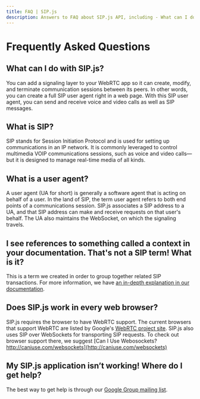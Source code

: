 ```yaml
---
title: FAQ | SIP.js
description: Answers to FAQ about SIP.js API, including - What can I do with SIP.js? What is SIP? What browsers support SIP.js (and WebRTC)? 
---
```


# Frequently Asked Questions

## What can I do with SIP.js?
You can add a signaling layer to your WebRTC app so it can create, modify, and terminate communication sessions between its peers. In other words, you can create a full SIP user agent right in a web page. With this SIP user agent, you can send and receive voice and video calls as well as SIP messages.

## What is SIP?
SIP stands for Session Initiation Protocol and is used for setting up communications in an IP network. It is commonly leveraged to control multimedia VOIP communications sessions, such as voice and video calls— but it is designed to manage real-time media of all kinds.

## What is a user agent?
A user agent (UA for short) is generally a software agent that is acting on behalf of a user. In the land of SIP, the term user agent refers to both end points of a communications session. SIP.js associates a SIP address to a UA, and that SIP address can make and receive requests on that user's behalf. The UA also maintains the WebSocket, on which the signaling travels.

## I see references to something called a context in your documentation. That's not a SIP term! What is it?
This is a term we created in order to group together related SIP transactions.  For more information, we have [an in-depth explanation in our documentation](/api/0.6.0/context/).

## Does SIP.js work in every web browser?
SIP.js requires the browser to have WebRTC support. The current browsers that support WebRTC are listed by Google's [WebRTC project site](http://www.webrtc.org/). SIP.js also uses SIP over WebSockets for transporting SIP requests. To check out browser support there, we suggest [Can I Use Webosockets? http://caniuse.com/websockets](http://caniuse.com/websockets)

## My SIP.js application isn’t working!  Where do I get help?
The best way to get help is through our [Google Group mailing list](https://groups.google.com/forum/#!forum/sip_js).


